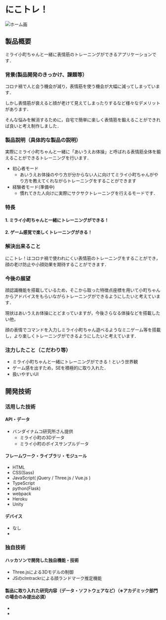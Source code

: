# にこトレ！


![ホーム画](https://user-images.githubusercontent.com/63311737/139374114-96d9272c-06b6-4e0b-a0b1-987909a693e4.png)


## 製品概要
ミライ小町ちゃんと一緒に表情筋のトレーニングができるアプリケーションです．

### 背景(製品開発のきっかけ、課題等）
コロナ禍で人と会う機会が減り，表情筋を使う機会が大幅に減ってしまっています．

しかし表情筋が衰えると顔が老けて見えてしまったりするなど様々なデメリットがあります．

そんな悩みを解消するために，自宅で簡単に楽しく表情筋を鍛えることができれば良いと考え制作しました．
### 製品説明（具体的な製品の説明）

実際にミライ小町ちゃんと一緒に「あいうえお体操」と呼ばれる表情筋全体を鍛えることができるトレーニングを行います．

- 初心者モード
  - あいうえお体操のやり方が分からない人に向けてミライ小町ちゃんがやり方を教えてくれながらトレーニングをすることができます
- 経験者モード(準備中)
  - 慣れてきた人向けに実際にサクサクトレーニングを行えるモードです．    


### 特長

#### 1. ミライ小町ちゃんと一緒にトレーニングができる！
#### 2. ゲーム感覚で楽しくトレーニングがきる！

### 解決出来ること
にこトレ！はコロナ禍で使われにくい表情筋のトレーニングをすることができ，顔の老け防止や小顔効果を期待することができます．
### 今後の展望
顔認識機能を搭載しているため，そこから取った特徴点座標を用いて小町ちゃんからアドバイスをもらいながらトレーニングができるようにしたいと考えています．

現状はあいうえお体操にとどまっていますが，今後さらなる体操などを搭載したい他，

顔の表情でコマンドを入力しミライ小町ちゃん遊べるようなミニゲーム等を搭載し，より楽しくトレーニングができるようにしたいと考えています．
### 注力したこと（こだわり等）
* ミライ小町ちゃんと一緒にトレーニングができる！という世界観
* ゲーム感を出すため，SEを積極的に取り入れた．
* 扱いやすいUI

## 開発技術
### 活用した技術
#### API・データ
* バンダイナムコ研究所さん提供
  - ミライ小町の3Dデータ
  - ミライ小町のボイスサンプルデータ


#### フレームワーク・ライブラリ・モジュール
* HTML
* CSS(Sass)
* JavaScript( jQuery / Three.js / Vue.js )
* TypeScript
* python(Flask)
* webpack
* Heroku
* Unity

#### デバイス
* なし
* 

### 独自技術
#### ハッカソンで開発した独自機能・技術
* Three.jsによる3Dモデルの制御
* JSのclmtrackrによる顔ランドマーク推定機能


#### 製品に取り入れた研究内容（データ・ソフトウェアなど）（※アカデミック部門の場合のみ提出必須）
* 
* 
